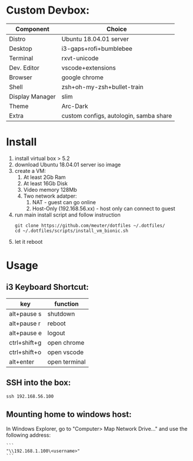 # Custom Devbox:

| Component        | Choice |
| ---------------- | ------ | 
| Distro           | Ubuntu 18.04.01 server |
| Desktop          | i3-gaps+rofi+bumblebee |
| Terminal         | rxvt-unicode |
| Dev. Editor      | vscode+extensions | |
| Browser          | google chrome |
| Shell            | zsh+oh-my-zsh+bullet-train |
| Display Manager  | slim |
| Theme            | Arc-Dark |
| Extra            | custom configs, autologin, samba share |


# Install

1. install virtual box > 5.2
2. download Ubuntu 18.04.01 server iso image
3. create a VM:
    1. At least 2Gb Ram
    2. At least 16Gb Disk
    3. Video memory 128Mb    
    4. Two network adatper: 
        1. NAT - guest can go online
        2. Host-Only (192.168.56.xx) - host only can connect to guest
5. run main install script and follow instruction
    ```
    git clone https://github.com/meuter/dotfiles ~/.dotfiles/
    cd ~/.dotfiles/scripts/install_vm_bionic.sh
    ```
6. let it reboot

# Usage

## i3 Keyboard Shortcut:

| key          | function |
| ------------ | ----- |
| alt+pause s  | shutdown |
| alt+pause r  | reboot |
| alt+pause e  | logout |
| ctrl+shift+g | open chrome |
| ctrl+shift+o | open vscode |
| alt+enter | open terminal |

## SSH into the box:

```
ssh 192.168.56.100
```

## Mounting home to windows host:

In Windows Explorer, go to "Computer> Map Network Drive..." and use the following address:

    ```
    "\\192.168.1.100\<username>"
    ```

